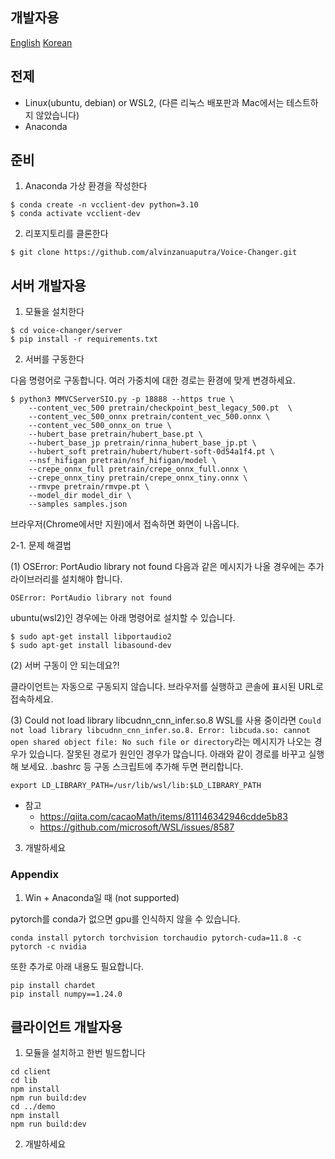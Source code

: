 ## 개발자용

[English](/README_dev_en.md) [Korean](/README_dev_ko.md)

## 전제

- Linux(ubuntu, debian) or WSL2, (다른 리눅스 배포판과 Mac에서는 테스트하지 않았습니다)
- Anaconda

## 준비

1. Anaconda 가상 환경을 작성한다

```
$ conda create -n vcclient-dev python=3.10
$ conda activate vcclient-dev
```
 
2. 리포지토리를 클론한다

```
$ git clone https://github.com/alvinzanuaputra/Voice-Changer.git
```

## 서버 개발자용

1. 모듈을 설치한다

```
$ cd voice-changer/server
$ pip install -r requirements.txt
```

2. 서버를 구동한다

다음 명령어로 구동합니다. 여러 가중치에 대한 경로는 환경에 맞게 변경하세요.

```
$ python3 MMVCServerSIO.py -p 18888 --https true \
    --content_vec_500 pretrain/checkpoint_best_legacy_500.pt  \
    --content_vec_500_onnx pretrain/content_vec_500.onnx \
    --content_vec_500_onnx_on true \
    --hubert_base pretrain/hubert_base.pt \
    --hubert_base_jp pretrain/rinna_hubert_base_jp.pt \
    --hubert_soft pretrain/hubert/hubert-soft-0d54a1f4.pt \
    --nsf_hifigan pretrain/nsf_hifigan/model \
    --crepe_onnx_full pretrain/crepe_onnx_full.onnx \
    --crepe_onnx_tiny pretrain/crepe_onnx_tiny.onnx \
    --rmvpe pretrain/rmvpe.pt \
    --model_dir model_dir \
    --samples samples.json
```

브라우저(Chrome에서만 지원)에서 접속하면 화면이 나옵니다.

2-1. 문제 해결법

(1) OSError: PortAudio library not found
다음과 같은 메시지가 나올 경우에는 추가 라이브러리를 설치해야 합니다.

```
OSError: PortAudio library not found
```

ubuntu(wsl2)인 경우에는 아래 명령어로 설치할 수 있습니다.

```
$ sudo apt-get install libportaudio2
$ sudo apt-get install libasound-dev
```

(2) 서버 구동이 안 되는데요?!

클라이언트는 자동으로 구동되지 않습니다. 브라우저를 실행하고 콘솔에 표시된 URL로 접속하세요.

(3) Could not load library libcudnn_cnn_infer.so.8
WSL를 사용 중이라면 `Could not load library libcudnn_cnn_infer.so.8. Error: libcuda.so: cannot open shared object file: No such file or directory`라는 메시지가 나오는 경우가 있습니다.
잘못된 경로가 원인인 경우가 많습니다. 아래와 같이 경로를 바꾸고 실행해 보세요.
.bashrc 등 구동 스크립트에 추가해 두면 편리합니다.

```
export LD_LIBRARY_PATH=/usr/lib/wsl/lib:$LD_LIBRARY_PATH
```

- 참고
  - https://qiita.com/cacaoMath/items/811146342946cdde5b83
  - https://github.com/microsoft/WSL/issues/8587

3. 개발하세요

### Appendix

1. Win + Anaconda일 때 (not supported)

pytorch를 conda가 없으면 gpu를 인식하지 않을 수 있습니다.

```
conda install pytorch torchvision torchaudio pytorch-cuda=11.8 -c pytorch -c nvidia
```

또한 추가로 아래 내용도 필요합니다.

```
pip install chardet
pip install numpy==1.24.0
```

## 클라이언트 개발자용

1. 모듈을 설치하고 한번 빌드합니다

```
cd client
cd lib
npm install
npm run build:dev
cd ../demo
npm install
npm run build:dev
```

2. 개발하세요
